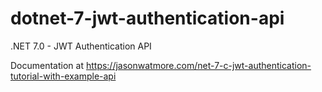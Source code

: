 # dotnet-7-jwt-authentication-api

.NET 7.0 - JWT Authentication API

Documentation at https://jasonwatmore.com/net-7-c-jwt-authentication-tutorial-with-example-api

